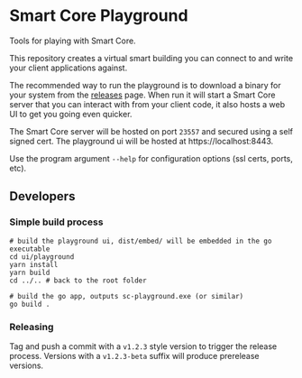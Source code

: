 # Smart Core Playground

Tools for playing with Smart Core.

This repository creates a virtual smart building you can connect to and write your client applications against.

The recommended way to run the playground is to download a binary for your system from the [releases](./releases) page.
When run it will start a Smart Core server that you can interact with from your client code, it also hosts a web UI
to get you going even quicker.

The Smart Core server will be hosted on port `23557` and secured using a self signed cert.
The playground ui will be hosted at https://localhost:8443.

Use the program argument `--help` for configuration options (ssl certs, ports, etc).

## Developers

### Simple build process

```shell
# build the playground ui, dist/embed/ will be embedded in the go executable
cd ui/playground
yarn install
yarn build
cd ../.. # back to the root folder

# build the go app, outputs sc-playground.exe (or similar)
go build .
```

### Releasing

Tag and push a commit with a `v1.2.3` style version to trigger the release process. Versions with a `v1.2.3-beta` suffix
will produce prerelease versions.
